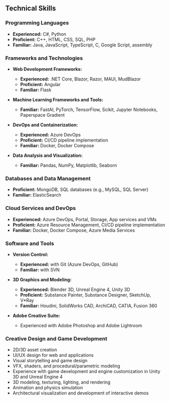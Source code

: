 ## Technical Skills

### Programming Languages
  * **Experienced:** C#, Python
  * **Proficient:** C++, HTML, CSS, SQL, PHP
  * **Familiar:** Java, JavaScript, TypeScript, C, Google Script, assembly

### Frameworks and Technologies
  * **Web Development Frameworks:**
    * **Experienced:** .NET Core, Blazor, Razor, MAUI, MudBlazor
    * **Proficient:** Angular
    * **Familiar:** Flask

  * **Machine Learning Frameworks and Tools:**
    * **Familiar:** FastAI, PyTorch, TensorFlow, Scikit, Jupyter Notebooks, Paperspace Gradient

  * **DevOps and Containerization:**
    * **Experienced:** Azure DevOps
    * **Proficient:** CI/CD pipeline implementation
    * **Familiar:** Docker, Docker Compose

  * **Data Analysis and Visualization:**
    * **Familiar:** Pandas, NumPy, Matplotlib, Seaborn

### Databases and Data Management

* **Proficient:** MongoDB, SQL databases (e.g., MySQL, SQL Server)
* **Familiar:** ElasticSearch

### Cloud Services and DevOps

* **Experienced:** Azure DevOps, Portal, Storage, App services and VMs
* **Proficient:** Azure Resource Management, CI/CD pipeline implementation
* **Familiar:** Docker, Docker Compose, Azure Media Services

### Software and Tools

* **Version Control:**
  * **Experienced:** with Git (Azure DevOps, GitHub)
  * **Familiar:** with SVN

* **3D Graphics and Modeling:**
  * **Experienced:** Blender 3D, Unreal Engine 4, Unity 3D
  * **Proficient:** Substance Painter, Substance Designer, SketchUp, V*Ray
  * **Familiar:** Houdini, SolidWorks CAD, ArchiCAD, CATIA, Fusion 360

* **Adobe Creative Suite:**
  * Experienced with Adobe Photoshop and Adobe Lightroom

### Creative Design and Game Development

* 2D/3D asset creation
* UI/UX design for web and applications
* Visual storytelling and game design
* VFX, shaders, and procedural/parametric modeling
* Experience with game development and engine customization in Unity 3D and Unreal Engine 4
* 3D modeling, texturing, lighting, and rendering
* Animation and physics simulation
* Architectural visualization and development of interactive demos
